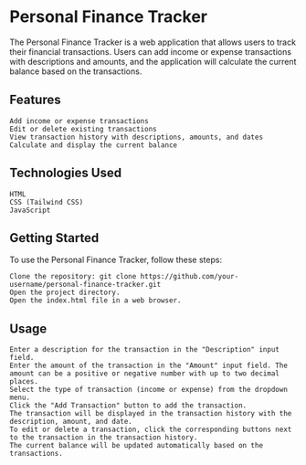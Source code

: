 <h1>Personal Finance Tracker</h1>

The Personal Finance Tracker is a web application that allows users to track their financial transactions. Users can add income or expense transactions with descriptions and amounts, and the application will calculate the current balance based on the transactions.
<h2>Features</h2>

    Add income or expense transactions
    Edit or delete existing transactions
    View transaction history with descriptions, amounts, and dates
    Calculate and display the current balance

<h2>Technologies Used</h2>

    HTML
    CSS (Tailwind CSS)
    JavaScript

<h2>Getting Started</h2>

To use the Personal Finance Tracker, follow these steps:

    Clone the repository: git clone https://github.com/your-username/personal-finance-tracker.git
    Open the project directory.
    Open the index.html file in a web browser.

<h2>Usage</h2>

    Enter a description for the transaction in the "Description" input field.
    Enter the amount of the transaction in the "Amount" input field. The amount can be a positive or negative number with up to two decimal places.
    Select the type of transaction (income or expense) from the dropdown menu.
    Click the "Add Transaction" button to add the transaction.
    The transaction will be displayed in the transaction history with the description, amount, and date.
    To edit or delete a transaction, click the corresponding buttons next to the transaction in the transaction history.
    The current balance will be updated automatically based on the transactions.
